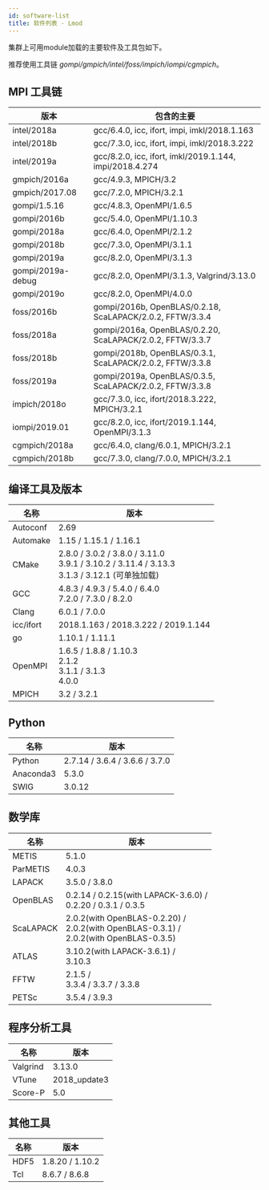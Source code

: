 ```yaml
---
id: software-list
title: 软件列表 - Lmod
---
```


集群上可用module加载的主要软件及工具包如下。

推荐使用工具链 *gompi/gmpich/intel/foss/impich/iompi/cgmpich*。

## MPI 工具链

| 版本           | 包含的主要                                                         |
| -------------- | ----------------------------------------------------------------- |
| intel/2018a    | gcc/6.4.0, icc, ifort, impi, imkl/2018.1.163                      |
| intel/2018b    | gcc/7.3.0, icc, ifort, impi, imkl/2018.3.222                      |
| intel/2019a    | gcc/8.2.0, icc, ifort, imkl/2019.1.144, impi/2018.4.274           |
| gmpich/2016a   | gcc/4.9.3, MPICH/3.2                                              |
| gmpich/2017.08 | gcc/7.2.0, MPICH/3.2.1                                            |
| gompi/1.5.16   | gcc/4.8.3, OpenMPI/1.6.5                                          |
| gompi/2016b    | gcc/5.4.0, OpenMPI/1.10.3                                         |
| gompi/2018a    | gcc/6.4.0, OpenMPI/2.1.2                                          |
| gompi/2018b    | gcc/7.3.0, OpenMPI/3.1.1                                          |
| gompi/2019a    | gcc/8.2.0, OpenMPI/3.1.3                                          |
| gompi/2019a-debug | gcc/8.2.0, OpenMPI/3.1.3, Valgrind/3.13.0                      |
| gompi/2019o    | gcc/8.2.0, OpenMPI/4.0.0                                          |
| foss/2016b     | gompi/2016b, OpenBLAS/0.2.18, ScaLAPACK/2.0.2, FFTW/3.3.4         |
| foss/2018a     | gompi/2016a, OpenBLAS/0.2.20, ScaLAPACK/2.0.2, FFTW/3.3.7         |
| foss/2018b     | gompi/2018b, OpenBLAS/0.3.1, ScaLAPACK/2.0.2, FFTW/3.3.8          |
| foss/2019a     | gompi/2019a, OpenBLAS/0.3.5, ScaLAPACK/2.0.2, FFTW/3.3.8          |
| impich/2018o   | gcc/7.3.0, icc, ifort/2018.3.222, MPICH/3.2.1                     |
| iompi/2019.01  | gcc/8.2.0, icc, ifort/2019.1.144, OpenMPI/3.1.3                   | 
| cgmpich/2018a  | gcc/6.4.0, clang/6.0.1, MPICH/3.2.1                               | 
| cgmpich/2018b  | gcc/7.3.0, clang/7.0.0, MPICH/3.2.1                               | 

## 编译工具及版本

| 名称      | 版本                                                         |
| --------- | ------------------------------------------------------------ |
| Autoconf  | 2.69                                                         |
| Automake  | 1.15 / 1.15.1 / 1.16.1                                       |
| CMake     | 2.8.0 / 3.0.2 / 3.8.0 / 3.11.0<br />3.9.1 / 3.10.2 / 3.11.4 / 3.13.3<br />3.1.3 / 3.12.1 (可单独加载) |
| GCC       | 4.8.3 / 4.9.3 / 5.4.0 / 6.4.0<br />7.2.0 / 7.3.0 / 8.2.0     |
| Clang     | 6.0.1 / 7.0.0                                                |
| icc/ifort | 2018.1.163 / 2018.3.222 / 2019.1.144                         |
| go        | 1.10.1 / 1.11.1                                              |
| OpenMPI   | 1.6.5 / 1.8.8 / 1.10.3 <br /> 2.1.2 <br /> 3.1.1 / 3.1.3 <br /> 4.0.0 |
| MPICH     | 3.2 / 3.2.1                                                  |

## Python

| 名称      | 版本                                                         |
| --------- | ------------------------------------------------------------ |
| Python    | 2.7.14 / 3.6.4 / 3.6.6 / 3.7.0                               |
| Anaconda3 | 5.3.0                                                        |
| SWIG      | 3.0.12                                                       |

## 数学库

| 名称      | 版本                                                         |
| --------- | ------------------------------------------------------------ |
| METIS     | 5.1.0                                                        |
| ParMETIS  | 4.0.3                                                        |
| LAPACK    | 3.5.0 / 3.8.0                                                |
| OpenBLAS  | 0.2.14 / 0.2.15(with LAPACK-3.6.0) /<br />0.2.20 / 0.3.1 / 0.3.5 |
| ScaLAPACK | 2.0.2(with OpenBLAS-0.2.20) /<br />2.0.2(with OpenBLAS-0.3.1) /<br />2.0.2(with OpenBLAS-0.3.5) |
| ATLAS     | 3.10.2(with LAPACK-3.6.1) /<br />3.10.3                      |
| FFTW      | 2.1.5 /<br />3.3.4 / 3.3.7 / 3.3.8                           |
| PETSc     | 3.5.4 / 3.9.3                                                |

## 程序分析工具

| 名称      | 版本                                                         |
| --------- | ------------------------------------------------------------ |
| Valgrind  | 3.13.0                                                       |
| VTune     | 2018_update3                                                 |
| Score-P   | 5.0                                                          |

## 其他工具

| 名称      | 版本                                                         |
| --------- | ------------------------------------------------------------ |
| HDF5      | 1.8.20 / 1.10.2                                              |
| Tcl       | 8.6.7 / 8.6.8                                                |
